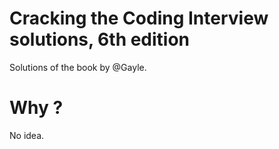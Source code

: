 # Cracking the Coding Interview solutions, 6th edition

Solutions of the book by @Gayle.

# Why ?

No idea.
